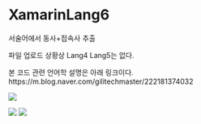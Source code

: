 # XamarinLang6
서술어에서 동사+접속사 추출<p>
파일 업로드 상황상 Lang4 Lang5는 없다.
  <p>
본 코드 관련 언어학 설명은 아래 링크이다.
https://m.blog.naver.com/gilitechmaster/222181374032

<p>
<img src ="https://postfiles.pstatic.net/MjAyMDEyMjFfMjEx/MDAxNjA4NTM5NjYzOTk1.XmKRdDxi3W6v83phsdTSl3CNkcGbtI12iJfEIyNataog.mD5MF040OUeukhXuPGee9VRh7G-csAepdKP-MJ_TH5Mg.GIF.gilitechmaster/%EA%B8%B8%EC%9D%B4_%EC%9E%90%EB%A7%88%EB%A6%B0_%EC%9E%90%EC%97%B0%EC%96%B4%EC%B2%98%EB%A6%AC.gif?type=w773">
<p>
<img src ="https://blogfiles.pstatic.net/MjAyMDEyMjFfMTYg/MDAxNjA4NTM1NzgxNzE1.18-107OmaKHkcdt3wMflU7BPFix8jZ4UzmdCB9--fLcg.Y4ITbWl_bwur1L5UoxA1_rcDMhC0QsjFyQJzugIvzeQg.GIF.gilitechmaster/%EC%84%9C%EC%88%A0%EC%96%B4_%EA%B5%90%EC%B0%A9%ED%95%B4%EC%A0%9C_%EC%9B%90%EB%A6%AC.gif">
<img src = "https://blogfiles.pstatic.net/MjAyMDEyMjFfMjg3/MDAxNjA4NTQyNjY5NTkw.xsnYi3YA_D0vSvDnUvW-wkfnfsYwyCHYcX16FzHxjvIg.1cPSY0iU5A4kvy7ymI5t3Tzi4PN2kxpJPudXy-iBLDMg.GIF.gilitechmaster/%EC%A0%91%EC%86%8D%EC%84%9C%EC%88%A0%EC%96%B4_%ED%95%B4%EC%B2%B4%EC%9B%90%EB%A6%AC.gif">
